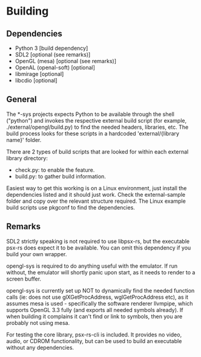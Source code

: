 # Building

## Dependencies
- Python 3 [build dependency]
- SDL2 [optional (see remarks)]
- OpenGL (mesa) [optional (see remarks)]
- OpenAL (openal-soft) [optional]
- libmirage [optional]
- libcdio [optional]

## General
The *-sys projects expects Python to be available through the shell ("python") and invokes the respective external build script (for example, ./external/opengl/build.py) to find the needed headers, libraries, etc. The build process looks for these scripts in a hardcoded 'external/{library name}' folder.

There are 2 types of build scripts that are looked for within each external library directory:
- check.py: to enable the feature.
- build.py: to gather build information.

Easiest way to get this working is on a Linux environment, just install the dependencies listed and it should just work. 
Check the external-sample folder and copy over the relevant structure required. The Linux example build scripts use pkgconf to find the dependencies.

## Remarks
SDL2 strictly speaking is not required to use libpsx-rs, but the executable psx-rs does expect it to be available. You can omit this dependency if you build your own wrapper. 

opengl-sys is required to do anything useful with the emulator. If run without, the emulator will shortly panic upon start, as it needs to render to a screen buffer.

opengl-sys is currently set up NOT to dynamically find the needed function calls (ie: does not use glXGetProcAddress, wglGetProcAddress etc), as it assumes mesa is used - specifically the software renderer llvmpipe, which supports OpenGL 3.3 fully (and exports all needed symbols already). If when building it complains it can't find or link to symbols, then you are probably not using mesa.

For testing the core library, psx-rs-cli is included. It provides no video, audio, or CDROM functionality, but can be used to build an executable without any dependencies.
